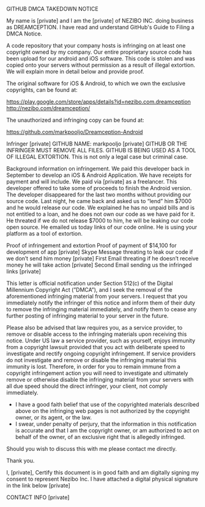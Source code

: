 GITHUB DMCA TAKEDOWN NOTICE

My name is [private] and I am the [private] of NEZIBO INC. doing business as DREAMCEPTION. I
have read and understand GitHub's Guide to Filing a DMCA Notice.

A code repository that your company hosts is infringing on at least one
copyright owned by my company. Our entire proprietary source code has
been upload for our android and iOS software. This code is stolen and
was copied onto your servers without permission as a result of illegal
extortion. We will explain more in detail below and provide proof.

The original software for iOS & Android, to which we own the exclusive
copyrights, can be found at:

https://play.google.com/store/apps/details?id=nezibo.com.dreamception
http://nezibo.com/dreamception/

The unauthorized and infringing copy can be found at:

https://github.com/markpooljo/Dreamception-Android

Infringer
[private]
GITHUB NAME: markpooljo
[private]
GITHUB OR THE INFRINGER MUST REMOVE ALL FILES. GITHUB IS BEING USED AS A
TOOL OF ILLEGAL EXTORTION.
This is not only a legal case but criminal case.

Background information on infringement.
We paid this developer back in September to develop an iOS & Android
Application. We have receipts for payment and will include. We paid via
[private] as a freelancer. This developer offered to take some of
proceeds to finish the Android version. The developer disappeared for
the last two months without providing our source code. Last night, he
came back and asked us to “lend” him $7000 and he would release our
code. We explained he has no unpaid bills and is not entitled to a loan,
and he does not own our code as we have paid for it. He threated if we
do not release $7000 to him, he will be leaking our code open source. He
emailed us today links of our code online. He is using your platform as
a tool of extortion.

Proof of infringement and extortion
Proof of payment of $14,100 for development of app
[private]
Skype Message threating to leak our code if we don’t send him money
[private]
First Email threating if he doesn’t receive money he will take action
[private]
Second Email sending us the infringed links
[private]

This letter is official notification under Section 512(c) of the Digital
Millennium Copyright Act (”DMCA”), and I seek the removal of the
aforementioned infringing material from your servers. I request that you
immediately notify the infringer of this notice and inform them of their
duty to remove the infringing material immediately, and notify them to
cease any further posting of infringing material to your server in the
future.

Please also be advised that law requires you, as a service provider, to
remove or disable access to the infringing materials upon receiving this
notice. Under US law a service provider, such as yourself, enjoys
immunity from a copyright lawsuit provided that you act with deliberate
speed to investigate and rectify ongoing copyright infringement. If
service providers do not investigate and remove or disable the
infringing material this immunity is lost. Therefore, in order for you
to remain immune from a copyright infringement action you will need to
investigate and ultimately remove or otherwise disable the infringing
material from your servers with all due speed should the direct
infringer, your client, not comply immediately.

- I have a good faith belief that use of the copyrighted materials
described above on the infringing web pages is not authorized by the
copyright owner, or its agent, or the law.
- I swear, under penalty of perjury, that the information in this
notification is accurate and that I am the copyright owner, or am
authorized to act on behalf of the owner, of an exclusive right that is
allegedly infringed.

Should you wish to discuss this with me please contact me directly.

Thank you.

I, [private], Certify this document is in good faith and am
digitally signing my consent to represent Nezibo Inc. I have attached a
digital physical signature in the link below
[private]

CONTACT INFO
[private]
